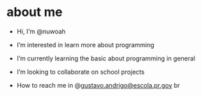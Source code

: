 # about me

- Hi, I’m @nuwoah

- I’m interested in learn more about programming
 
- I’m currently learning the basic about programming in general

- I’m looking to collaborate on school projects

- How to reach me in @gustavo.andrigo@escola.pr.gov
br
